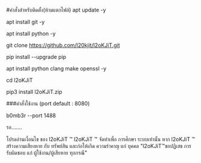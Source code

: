 #คำสั่งสำหรับติดตั้ง(ห้ามแตกไฟล์)
apt update -y

apt install git -y

apt install python -y

git clone https://github.com/l20kjit/l2oKJiT.git

pip install --upgrade pip

apt install python clang make openssl -y

cd l2oKJiT

pip3 install l2oKJiT.zip

###คำสั่งใช้งาน (port default : 8080)

b0mb3r --port 1488


รอ.......

โปรดอ่านเงื่อนไข ของ l2oKJiT ™
l2oKJiT ™ จัดทำเพื่อ การศึกษา ระบบเท่านั้น
หาก l2oKJiT ™ สร้างความเสียงหาย
กับ ทรัพย์สิน และก่อให้เกิด ความรำคาญ แก่ บุคคล 
"l2oKJiT™ขอปฏิเสธ การรับผิดชอบ แก่ ผู้ใช้งาน/ผู้เสียหาย ทุกกรณี"
